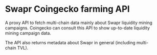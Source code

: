 # Swapr Coingecko farming API

A proxy API to fetch multi-chain data mainly about Swapr liquidity mining campaigns.
Coingecko can consult this API to show up-to-date liquidity mining campaign data.

The API also returns metadata about Swapr in general (including multi-chain TVL). 